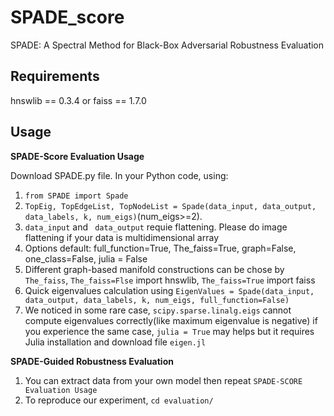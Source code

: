 SPADE_score
===============================

SPADE: A Spectral Method for Black-Box Adversarial Robustness Evaluation


Requirements
-----
hnswlib == 0.3.4
or 
faiss == 1.7.0

Usage
-----

**SPADE-Score Evaluation Usage**

Download SPADE.py file. In your Python code, using:
1. `from SPADE import Spade`
2. `TopEig, TopEdgeList, TopNodeList = Spade(data_input, data_output, data_labels, k, num_eigs)`(num_eigs>=2).
3. `data_input` and ` data_output` requie flattening. Please do image flattening if your data is multidimensional array
4. Options default: full_function=True, The_faiss=True, graph=False, one_class=False, julia = False
5. Different graph-based manifold constructions can be chose by `The_faiss`, `The_faiss=Flse` import hnswlib, `The_faiss=True` import faiss
6. Quick eigenvalues calculation using `EigenValues = Spade(data_input, data_output, data_labels, k, num_eigs, full_function=False)`
7. We noticed in some rare case, `scipy.sparse.linalg.eigs` cannot compute eigenvalues correctly(like maximum eigenvalue is negative) if you experience the same case, `julia = True` may helps but it requires Julia installation and download file `eigen.jl`

**SPADE-Guided Robustness Evaluation**
1. You can extract data from your own model then repeat `SPADE-SCORE Evaluation Usage`
2. To reproduce our experiment, `cd evaluation/`
